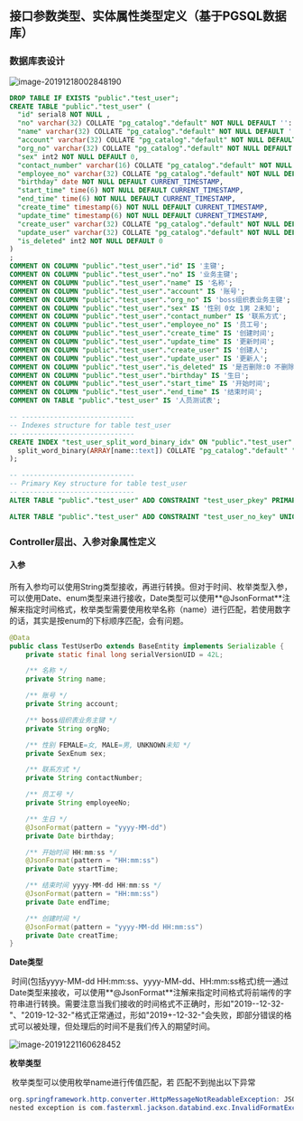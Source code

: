 ## 接口参数类型、实体属性类型定义（基于PGSQL数据库）

### 数据库表设计

![image-20191218002848190](C:\Users\renyang\AppData\Roaming\Typora\typora-user-images\image-20191218002848190.png)

```sql
DROP TABLE IF EXISTS "public"."test_user";
CREATE TABLE "public"."test_user" (
  "id" serial8 NOT NULL ,
  "no" varchar(32) COLLATE "pg_catalog"."default" NOT NULL DEFAULT ''::character varying,
  "name" varchar(32) COLLATE "pg_catalog"."default" NOT NULL DEFAULT ''::character varying,
  "account" varchar(32) COLLATE "pg_catalog"."default" NOT NULL DEFAULT ''::character varying,
  "org_no" varchar(32) COLLATE "pg_catalog"."default" NOT NULL DEFAULT ''::character varying,
  "sex" int2 NOT NULL DEFAULT 0,
  "contact_number" varchar(16) COLLATE "pg_catalog"."default" NOT NULL DEFAULT ''::character varying,
  "employee_no" varchar(32) COLLATE "pg_catalog"."default" NOT NULL DEFAULT ''::character varying,
  "birthday" date NOT NULL DEFAULT CURRENT_TIMESTAMP,
  "start_time" time(6) NOT NULL DEFAULT CURRENT_TIMESTAMP,
  "end_time" time(6) NOT NULL DEFAULT CURRENT_TIMESTAMP,
  "create_time" timestamp(6) NOT NULL DEFAULT CURRENT_TIMESTAMP,
  "update_time" timestamp(6) NOT NULL DEFAULT CURRENT_TIMESTAMP,
  "create_user" varchar(32) COLLATE "pg_catalog"."default" NOT NULL DEFAULT ''::character varying,
  "update_user" varchar(32) COLLATE "pg_catalog"."default" NOT NULL DEFAULT ''::character varying,
  "is_deleted" int2 NOT NULL DEFAULT 0
)
;
COMMENT ON COLUMN "public"."test_user"."id" IS '主键';
COMMENT ON COLUMN "public"."test_user"."no" IS '业务主键';
COMMENT ON COLUMN "public"."test_user"."name" IS '名称';
COMMENT ON COLUMN "public"."test_user"."account" IS '账号';
COMMENT ON COLUMN "public"."test_user"."org_no" IS 'boss组织表业务主键';
COMMENT ON COLUMN "public"."test_user"."sex" IS '性别 0女 1男 2未知';
COMMENT ON COLUMN "public"."test_user"."contact_number" IS '联系方式';
COMMENT ON COLUMN "public"."test_user"."employee_no" IS '员工号';
COMMENT ON COLUMN "public"."test_user"."create_time" IS '创建时间';
COMMENT ON COLUMN "public"."test_user"."update_time" IS '更新时间';
COMMENT ON COLUMN "public"."test_user"."create_user" IS '创建人';
COMMENT ON COLUMN "public"."test_user"."update_user" IS '更新人';
COMMENT ON COLUMN "public"."test_user"."is_deleted" IS '是否删除:0 不删除,1 删除';
COMMENT ON COLUMN "public"."test_user"."birthday" IS '生日';
COMMENT ON COLUMN "public"."test_user"."start_time" IS '开始时间';
COMMENT ON COLUMN "public"."test_user"."end_time" IS '结束时间';
COMMENT ON TABLE "public"."test_user" IS '人员测试表';

-- ----------------------------
-- Indexes structure for table test_user
-- ----------------------------
CREATE INDEX "test_user_split_word_binary_idx" ON "public"."test_user" USING gin (
  split_word_binary(ARRAY[name::text]) COLLATE "pg_catalog"."default" "pg_catalog"."array_ops"
);

-- ----------------------------
-- Primary Key structure for table test_user
-- ----------------------------
ALTER TABLE "public"."test_user" ADD CONSTRAINT "test_user_pkey" PRIMARY KEY ("id");

ALTER TABLE "public"."test_user" ADD CONSTRAINT "test_user_no_key" UNIQUE ("no");
```

### Controller层出、入参对象属性定义

#### 入参

​	所有入参均可以使用String类型接收，再进行转换。但对于时间、枚举类型入参，可以使用Date、enum类型来进行接收，Date类型可以使用**@JsonFormat**注解来指定时间格式，枚举类型需要使用枚举名称（name）进行匹配，若使用数字的话，其实是按enum的下标顺序匹配，会有问题。

```java
@Data
public class TestUserDo extends BaseEntity implements Serializable {
    private static final long serialVersionUID = 42L;

    /** 名称 */
    private String name;

    /** 账号 */
    private String account;

    /** boss组织表业务主键 */
    private String orgNo;

    /** 性别 FEMALE=女, MALE=男, UNKNOWN未知 */
    private SexEnum sex;

    /** 联系方式 */
    private String contactNumber;

    /** 员工号 */
    private String employeeNo;

    /** 生日 */
    @JsonFormat(pattern = "yyyy-MM-dd")
    private Date birthday;

    /** 开始时间 HH:mm:ss */
    @JsonFormat(pattern = "HH:mm:ss")
    private Date startTime;

    /** 结束时间 yyyy-MM-dd HH:mm:ss */
    @JsonFormat(pattern = "HH:mm:ss")
    private Date endTime;

    /** 创建时间 */
    @JsonFormat(pattern = "yyyy-MM-dd HH:mm:ss")
    private Date creatTime;
}
```

**Date类型**

​	时间(包括yyyy-MM-dd HH:mm:ss、yyyy-MM-dd、HH:mm:ss格式)统一通过Date类型来接收，可以使用**@JsonFormat**注解来指定时间格式将前端传的字符串进行转换。需要注意当我们接收的时间格式不正确时，形如"2019--12-32-"、"2019-12-32-"格式正常通过，形如"2019+-12-32-"会失败，即部分错误的格式可以被处理，但处理后的时间不是我们传入的期望时间。

![image-20191221160628452](C:\Users\renyang\AppData\Roaming\Typora\typora-user-images\image-20191221160628452.png)

**枚举类型**

​	枚举类型可以使用枚举name进行传值匹配，若 匹配不到抛出以下异常

```java
org.springframework.http.converter.HttpMessageNotReadableException: JSON parse error: Cannot deserialize value of type `com.newboss.api.base.enums.SexEnum` from String "MALE1": value not one of declared Enum instance names: [UNKNOWN, FEMALE, MALE]; 
nested exception is com.fasterxml.jackson.databind.exc.InvalidFormatException: Cannot deserialize value of type `com.newboss.api.base.enums.SexEnum` from String "MALE1": value not one of declared Enum instance names: [UNKNOWN, FEMALE, MALE]
```
